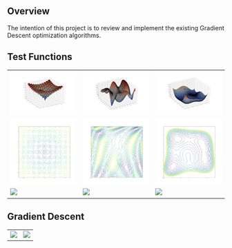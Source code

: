 ## Overview
The intention of this project is to review and implement the existing Gradient Descent optimization algorithms.

## Test Functions

<table>
  <tr>
    <td><img src="/python/images/function-ackley-surface.png?raw=true" width="100%"></td>
    <td><img src="/python/images/function-f1-surface.png?raw=true" width="100%"></td>
    <td><img src="/python/images/function-himmelblau-surface.png?raw=true" width="100%"></td>
  </tr>
  <tr>
    <td><img src="/python/images/function-ackley-contour.png?raw=true" width="100%"></td>
    <td><img src="/python/images/function-f1-contour.png?raw=true" width="100%"></td>
    <td><img src="/python/images/function-himmelblau-contour.png?raw=true" width="100%"></td>
  </tr>
  <tr>
    <td><img src="/python/images/function-ackley.gif?raw=true" width="100%"></td>
    <td><img src="/python/images/function-f1.gif?raw=true" width="100%"></td>
    <td><img src="/python/images/function-himmelblau.gif?raw=true" width="100%"></td>
  </tr>
</table>

## Gradient Descent

<table>
  <tr>
    <td><img src="/python/images/grad-f1.gif?raw=true" width="100%"></td>
    <td><img src="/python/images/grad-himmelblau.gif?raw=true" width="100%"></td>
  </tr>
</table>
